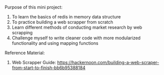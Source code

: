 Purpose of this mini project:
1. To learn the basics of redis in memory data structure
2. To practice building a web scrapper from scratch
3. Learn different methods of conducting market research by web scrapping
4. Challenge myself to write cleaner code with more modularized functionality and using mapping functions

Reference Material:
1. Web Scrapper Guide: https://hackernoon.com/building-a-web-scraper-from-start-to-finish-bb6b95388184
